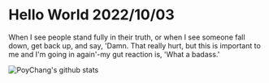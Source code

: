 # Hello World 2022/10/03

When I see people stand fully in their truth, or when I see someone fall down, get back up, and say, 'Damn. That really hurt, but this is important to me and I'm going in again'-my gut reaction is, 'What a badass.'

![PoyChang's github stats](https://github-readme-stats.vercel.app/api?username=poychang&show_icons=true&theme=dracula)
